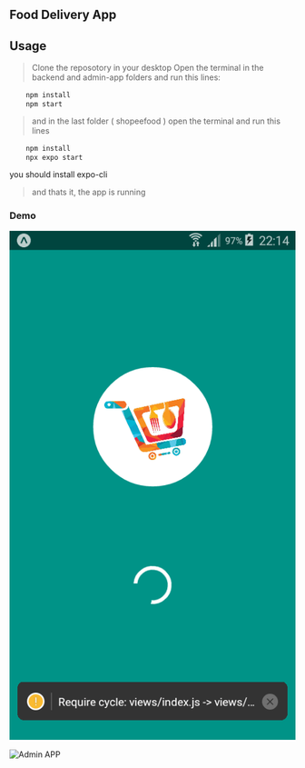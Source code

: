 ## Food Delivery App

## Usage
> Clone the reposotory in your desktop
> Open the terminal in the backend and admin-app folders and run this lines:


```
    npm install
    npm start
```
> and in the last folder ( shopeefood ) open the terminal and run this lines 
> 

```
    npm install
    npx expo start
```
you should install expo-cli 

> and thats it, the app is running
### Demo

![Mobile APP](screenshots/shopeefood.gif)

![Admin APP](screenshots/admin.gif)
